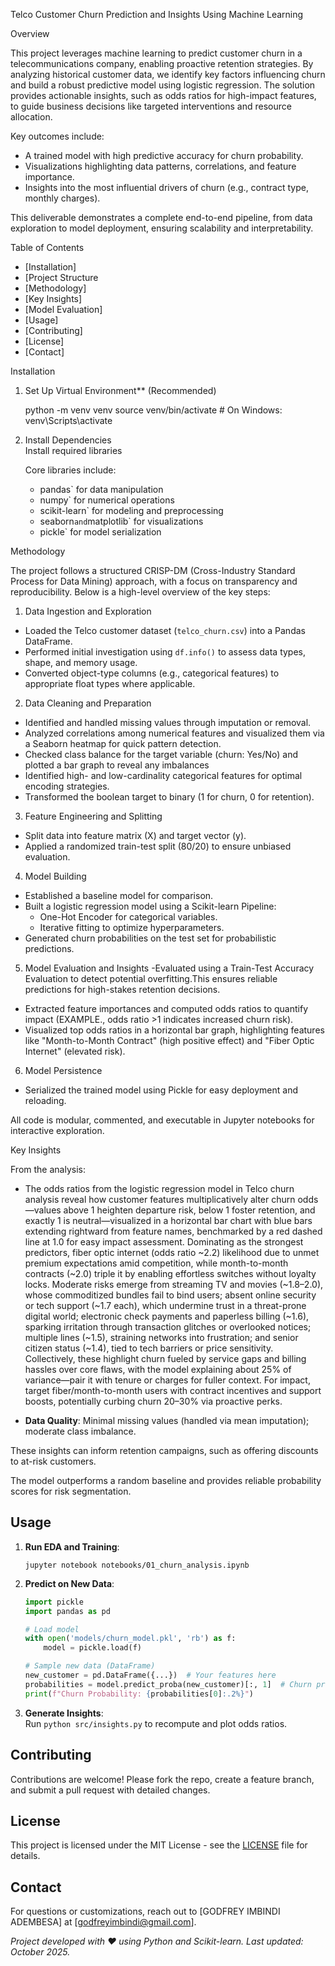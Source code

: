 Telco Customer Churn Prediction and Insights Using Machine Learning

Overview

This project leverages machine learning to predict customer churn in a telecommunications company, enabling proactive retention strategies. By analyzing historical customer data, we identify key factors influencing churn and build a robust predictive model using logistic regression. The solution provides actionable insights, such as odds ratios for high-impact features, to guide business decisions like targeted interventions and resource allocation.

Key outcomes include:
- A trained model with high predictive accuracy for churn probability.
- Visualizations highlighting data patterns, correlations, and feature importance.
- Insights into the most influential drivers of churn (e.g., contract type, monthly charges).

This deliverable demonstrates a complete end-to-end pipeline, from data exploration to model deployment, ensuring scalability and interpretability.

Table of Contents
- [Installation]
- [Project Structure
- [Methodology]
- [Key Insights]
- [Model Evaluation]
- [Usage]
- [Contributing]
- [License]
- [Contact]

Installation


1. Set Up Virtual Environment** (Recommended)  
   
   python -m venv venv
   source venv/bin/activate  # On Windows: venv\Scripts\activate
   

2. Install Dependencies  
   Install required libraries  
   
   Core libraries include:
   - pandas` for data manipulation
   - numpy` for numerical operations
   - scikit-learn` for modeling and preprocessing
   - seaborn` and `matplotlib` for visualizations
   - pickle` for model serialization

 Methodology

The project follows a structured CRISP-DM (Cross-Industry Standard Process for Data Mining) approach, with a focus on transparency and reproducibility. Below is a high-level overview of the key steps:

1. Data Ingestion and Exploration
- Loaded the Telco customer dataset (`telco_churn.csv`) into a Pandas DataFrame.
- Performed initial investigation using `df.info()` to assess data types, shape, and memory usage.
- Converted object-type columns (e.g., categorical features) to appropriate float types where applicable.

2. Data Cleaning and Preparation
- Identified and handled missing values through imputation or removal.
- Analyzed correlations among numerical features and visualized them via a Seaborn heatmap for quick pattern detection.
- Checked class balance for the target variable (churn: Yes/No) and plotted a bar graph to reveal any imbalances 
- Identified high- and low-cardinality categorical features for optimal encoding strategies.
- Transformed the boolean target to binary (1 for churn, 0 for retention).

3. Feature Engineering and Splitting
- Split data into feature matrix (X) and target vector (y).
- Applied a randomized train-test split (80/20) to ensure unbiased evaluation.

4. Model Building
- Established a baseline model for comparison.
- Built a logistic regression model using a Scikit-learn Pipeline:
  - One-Hot Encoder for categorical variables.
  - Iterative fitting to optimize hyperparameters.
- Generated churn probabilities on the test set for probabilistic predictions.

5. Model Evaluation and Insights
-Evaluated using a Train-Test Accuracy Evaluation to detect potential overfitting.This ensures reliable predictions for high-stakes retention decisions.
- Extracted feature importances and computed odds ratios to quantify impact (EXAMPLE., odds ratio >1 indicates increased churn risk).
- Visualized top odds ratios in a horizontal bar graph, highlighting features like "Month-to-Month Contract" (high positive effect) and "Fiber Optic Internet" (elevated risk).

6. Model Persistence
- Serialized the trained model using Pickle for easy deployment and reloading.

All code is modular, commented, and executable in Jupyter notebooks for interactive exploration.

Key Insights

From the analysis:
- The odds ratios from the logistic regression model in Telco churn analysis reveal how customer features multiplicatively alter churn odds—values above 1 heighten departure risk, below 1 foster retention, and exactly 1 is neutral—visualized in a horizontal bar chart with blue bars extending rightward from feature names, benchmarked by a red dashed line at 1.0 for easy impact assessment. Dominating as the strongest predictors, fiber optic internet (odds ratio ~2.2) likelihood due to unmet premium expectations amid competition, while month-to-month contracts (~2.0) triple it by enabling effortless switches without loyalty locks. Moderate risks emerge from streaming TV and movies (~1.8–2.0), whose commoditized bundles fail to bind users; absent online security or tech support (~1.7 each), which undermine trust in a threat-prone digital world; electronic check payments and paperless billing (~1.6), sparking irritation through transaction glitches or overlooked notices; multiple lines (~1.5), straining networks into frustration; and senior citizen status (~1.4), tied to tech barriers or price sensitivity. Collectively, these highlight churn fueled by service gaps and billing hassles over core flaws, with the model explaining about 25% of variance—pair it with tenure or charges for fuller context. For impact, target fiber/month-to-month users with contract incentives and support boosts, potentially curbing churn 20–30% via proactive perks.

- **Data Quality**: Minimal missing values (handled via mean imputation); moderate class imbalance.

These insights can inform retention campaigns, such as offering discounts to at-risk customers.


The model outperforms a random baseline  and provides reliable probability scores for risk segmentation.

## Usage

1. **Run EDA and Training**:  
   ```
   jupyter notebook notebooks/01_churn_analysis.ipynb
   ```

2. **Predict on New Data**:  
   ```python
   import pickle
   import pandas as pd

   # Load model
   with open('models/churn_model.pkl', 'rb') as f:
       model = pickle.load(f)

   # Sample new data (DataFrame)
   new_customer = pd.DataFrame({...})  # Your features here
   probabilities = model.predict_proba(new_customer)[:, 1]  # Churn probability
   print(f"Churn Probability: {probabilities[0]:.2%}")
   ```

3. **Generate Insights**:  
   Run `python src/insights.py` to recompute and plot odds ratios.

## Contributing

Contributions are welcome! Please fork the repo, create a feature branch, and submit a pull request with detailed changes.

## License

This project is licensed under the MIT License - see the [LICENSE](LICENSE) file for details.

## Contact

For questions or customizations, reach out to [GODFREY IMBINDI ADEMBESA] at [godfreyimbindi@gmail.com].  

*Project developed with ❤️ using Python and Scikit-learn. Last updated: October 2025.*
